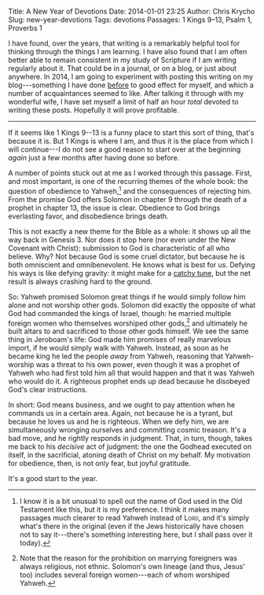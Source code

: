 Title: A New Year of Devotions
Date: 2014-01-01 23:25
Author: Chris Krycho
Slug: new-year-devotions
Tags: devotions
Passages: 1 Kings 9–13, Psalm 1, Proverbs 1
<!--Template: devotions-->

I have found, over the years, that writing is a remarkably helpful tool for thinking through the things I am learning. I have also found that I am often better able to remain consistent in my study of Scripture if I am writing regularly about it. That could be in a journal, or on a blog, or just about anywhere. In 2014, I am going to experiment with posting this writing on my blog---something I have done [before](http://2012-2013.chriskrycho.com/theology/topics/devotions/index.html) to good effect for myself, and which a number of acquaintances seemed to like. After talking it through with my wonderful wife, I have set myself a limit of half an hour *total* devoted to writing these posts. Hopefully it will prove profitable.

---

If it seems like 1 Kings 9--13 is a funny place to start this sort of thing, that's because it is. But 1 Kings is where I am, and thus it is the place from which I will continue---I do not see a good reason to start over at the beginning *again* just a few months after having done so before.

A number of points stuck out at me as I worked through this passage. First, and most important, is one of the recurring themes of the whole book: the question of obedience to Yahweh,[^yahweh] and the consequences of rejecting him. From the promise God offers Solomon  in chapter 9 through the death of a prophet in chapter 13, the issue is clear. Obedience to God brings everlasting favor, and disobedience brings death.

[^yahweh]: I know it is a bit unusual to spell out the name of God used in the Old Testament like this, but it is my preference. I think it makes many passages much clearer to read Yahweh instead of <span style="font-variant: small-caps">Lord</span>, and it's simply what's there in the original (even if the Jews historically have chosen not to say it---there's something interesting here, but I shall pass over it today).

This is not exactly a new theme for the Bible as a whole: it shows up all the way back in Genesis 3. Nor does it stop here (nor even under the New Covenant with Christ): submission to God is characteristic of all who believe. Why? Not because God is some cruel dictator, but because he is both omniscient and omnibenevolent. He knows what is best for us. Defying his ways is like defying gravity: it might make for a [catchy tune](http://www.youtube.com/watch?v=FlMBcTGJ4YM&name=DefyingGravity), but the net result is always crashing hard to the ground.

So: Yahweh promised Solomon great things if he would simply follow him alone and not worship other gods. Solomon did exactly the opposite of what God had commanded the kings of Israel, though: he married multiple foreign women who themselves worshiped other gods,[^1] and ultimately he built altars to and sacrificed to those other gods himself. We see the same thing in Jeroboam's life: God made him promises of really marvelous import, if he would simply walk with Yahweh. Instead, as soon as he became king he led the people *away* from Yahweh, reasoning that Yahweh-worship was a threat to his own power, even though it was a prophet of Yahweh who had first told him all that would happen and that it was Yahweh who would do it. A righteous prophet ends up dead because he disobeyed God's clear instructions.

In short: God means business, and we ought to pay attention when he commands us in a certain area. Again, not because he is a tyrant, but because he loves us and he is righteous. When we defy him, we are simultaneously wronging ourselves and committing cosmic treason. It's a bad move, and he rightly responds in judgment. That, in turn, though, takes me back to his *decisive* act of judgment: the one the Godhead executed on itself, in the sacrificial, atoning death of Christ on my behalf. My motivation for obedience, then, is not only fear, but joyful gratitude.

It's a good start to the year.

[^1]: Note that the reason for the prohibition on marrying foreigners was always religious, not ethnic. Solomon's own lineage (and thus, Jesus' too) includes several foreign women---each of whom worshiped Yahweh.
